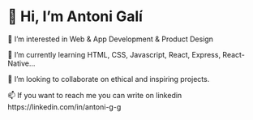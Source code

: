 <h1> 👋 Hi, I’m Antoni Galí </h1>
<p> 👀 I’m interested in Web & App Development & Product Design </p>
<p>🌱 I’m currently learning HTML, CSS, Javascript, React, Express, React-Native...</p>
<p>💞️ I’m looking to collaborate on ethical and inspiring projects.</p>
<p>📫 If you want to reach me you can write on linkedin https://linkedin.com/in/antoni-g-g</p>


